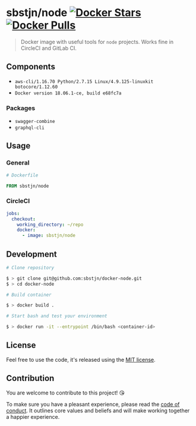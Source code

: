 # sbstjn/node [![Docker Stars](https://img.shields.io/docker/stars/sbstjn/node.svg?maxAge=600)](https://hub.docker.com/r/sbstjn/node/) [![Docker Pulls](https://img.shields.io/docker/pulls/sbstjn/node.svg?maxAge=600)](https://hub.docker.com/r/sbstjn/node/)

> Docker image with useful tools for `node` projects. Works fine in CircleCI and GitLab CI.

## Components

- `aws-cli/1.16.70 Python/2.7.15 Linux/4.9.125-linuxkit botocore/1.12.60`
- `Docker version 18.06.1-ce, build e68fc7a`

### Packages

- `swagger-combine`
- `graphql-cli`

## Usage

### General

```Dockerfile
# Dockerfile

FROM sbstjn/node
```

### CircleCI

```yaml
jobs:
  checkout:
    working_directory: ~/repo
    docker:
      - image: sbstjn/node
```

## Development

```bash
# Clone repository

$ > git clone git@github.com:sbstjn/docker-node.git
$ > cd docker-node

# Build container

$ > docker build .

# Start bash and test your environment

$ > docker run -it --entrypoint /bin/bash <container-id>
```

## License

Feel free to use the code, it's released using the [MIT license](LICENSE.md).

## Contribution

You are welcome to contribute to this project! 😘

To make sure you have a pleasant experience, please read the [code of conduct](CODE_OF_CONDUCT.md). It outlines core values and beliefs and will make working together a happier experience.
